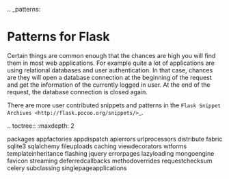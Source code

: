 .. \_patterns:

# Patterns for Flask

Certain things are common enough that the chances are high you will find
them in most web applications. For example quite a lot of applications
are using relational databases and user authentication. In that case,
chances are they will open a database connection at the beginning of the
request and get the information of the currently logged in user. At the
end of the request, the database connection is closed again.

There are more user contributed snippets and patterns in the `Flask Snippet Archives <http://flask.pocoo.org/snippets/>`\_.

.. toctree::
:maxdepth: 2

packages
appfactories
appdispatch
apierrors
urlprocessors
distribute
fabric
sqlite3
sqlalchemy
fileuploads
caching
viewdecorators
wtforms
templateinheritance
flashing
jquery
errorpages
lazyloading
mongoengine
favicon
streaming
deferredcallbacks
methodoverrides
requestchecksum
celery
subclassing
singlepageapplications
